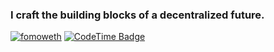 ### I craft the building blocks of a decentralized future.

[![fomoweth](https://img.shields.io/static/v1?label=&message=fomoweth&color=black&logo=ethereum&logoColor=white)](https://rkim.xyz)
[![CodeTime Badge](https://shields.jannchie.com/endpoint?style=flat&color=&url=https%3A%2F%2Fapi.codetime.dev%2Fv3%2Fusers%2Fshield%3Fuid%3D1656&&cacheSeconds=300)](https://codetime.dev)
